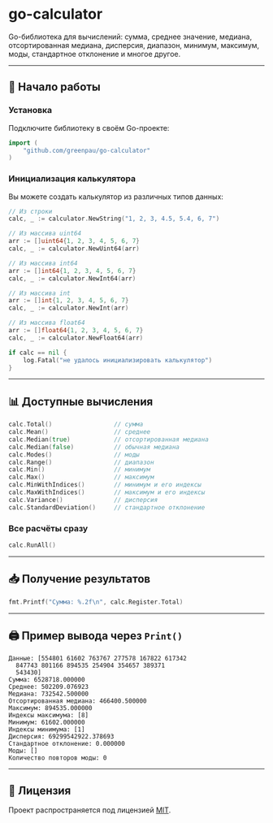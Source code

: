# go-calculator


Go-библиотека для вычислений: сумма, среднее значение, медиана, отсортированная медиана, дисперсия, диапазон, минимум, максимум, моды, стандартное отклонение и многое другое.

---

## 🚀 Начало работы

### Установка

Подключите библиотеку в своём Go-проекте:

```go
import (
    "github.com/greenpau/go-calculator"
)
```

### Инициализация калькулятора

Вы можете создать калькулятор из различных типов данных:

```go
// Из строки
calc, _ := calculator.NewString("1, 2, 3, 4.5, 5.4, 6, 7")

// Из массива uint64
arr := []uint64{1, 2, 3, 4, 5, 6, 7}
calc, _ := calculator.NewUint64(arr)

// Из массива int64
arr := []int64{1, 2, 3, 4, 5, 6, 7}
calc, _ := calculator.NewInt64(arr)

// Из массива int
arr := []int{1, 2, 3, 4, 5, 6, 7}
calc, _ := calculator.NewInt(arr)

// Из массива float64
arr := []float64{1, 2, 3, 4, 5, 6, 7}
calc, _ := calculator.NewFloat64(arr)

if calc == nil {
    log.Fatal("не удалось инициализировать калькулятор")
}
```

---

## 📊 Доступные вычисления

```go
calc.Total()                 // сумма
calc.Mean()                  // среднее
calc.Median(true)            // отсортированная медиана
calc.Median(false)           // обычная медиана
calc.Modes()                 // моды
calc.Range()                 // диапазон
calc.Min()                   // минимум
calc.Max()                   // максимум
calc.MinWithIndices()        // минимум и его индексы
calc.MaxWithIndices()        // максимум и его индексы
calc.Variance()              // дисперсия
calc.StandardDeviation()     // стандартное отклонение
```

### Все расчёты сразу

```go
calc.RunAll()
```

---

## 📥 Получение результатов

```go
fmt.Printf("Сумма: %.2f\n", calc.Register.Total)
```

---

## 🖨 Пример вывода через `Print()`

```
Данные: [554801 61602 763767 277578 167822 617342
  847743 801166 894535 254904 354657 389371
  543430]
Сумма: 6528718.000000
Среднее: 502209.076923
Медиана: 732542.500000
Отсортированная медиана: 466400.500000
Максимум: 894535.000000
Индексы максимума: [8]
Минимум: 61602.000000
Индексы минимума: [1]
Дисперсия: 69299542922.378693
Стандартное отклонение: 0.000000
Моды: []
Количество повторов моды: 0
```

---

## 📄 Лицензия

Проект распространяется под лицензией [MIT](https://opensource.org/licenses/MIT).
